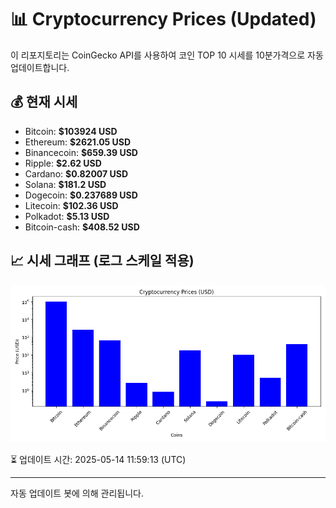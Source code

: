 
# 📊 Cryptocurrency Prices (Updated)

이 리포지토리는 CoinGecko API를 사용하여 코인 TOP 10 시세를 10분가격으로 자동 업데이트합니다.

## 💰 현재 시세
- Bitcoin: **$103924 USD**
- Ethereum: **$2621.05 USD**
- Binancecoin: **$659.39 USD**
- Ripple: **$2.62 USD**
- Cardano: **$0.82007 USD**
- Solana: **$181.2 USD**
- Dogecoin: **$0.237689 USD**
- Litecoin: **$102.36 USD**
- Polkadot: **$5.13 USD**
- Bitcoin-cash: **$408.52 USD**

## 📈 시세 그래프 (로그 스케일 적용)
![Crypto Prices](crypto_prices.png)

⏳ 업데이트 시간: 2025-05-14 11:59:13 (UTC)

---
자동 업데이트 봇에 의해 관리됩니다.
